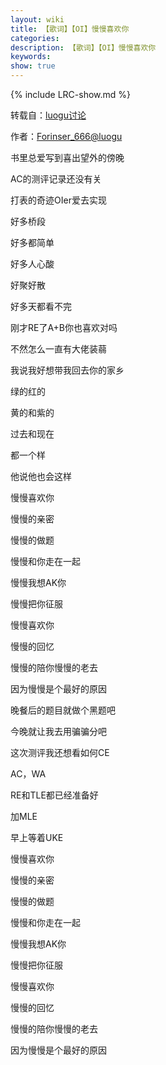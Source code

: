 ```yaml
---
layout: wiki
title: 【歌词】【OI】慢慢喜欢你
categories: 
description: 【歌词】【OI】慢慢喜欢你
keywords: 
show: true
---
```

{% include LRC-show.md %}

转载自：[luogu讨论](https://www.luogu.org/discuss/show/75727)

作者：[Forinser_666@luogu](https://www.luogu.org/space/show?uid=125665)

书里总爱写到喜出望外的傍晚

AC的测评记录还没有关

打表的奇迹OIer爱去实现

好多桥段

好多都简单

好多人心酸

好聚好散

好多天都看不完

刚才RE了A+B你也喜欢对吗

不然怎么一直有大佬装蒻

我说我好想带我回去你的家乡

绿的红的

黄的和紫的

过去和现在

都一个样

他说他也会这样

慢慢喜欢你

慢慢的亲密

慢慢的做题

慢慢和你走在一起

慢慢我想AK你

慢慢把你征服

慢慢喜欢你

慢慢的回忆

慢慢的陪你慢慢的老去

因为慢慢是个最好的原因

晚餐后的题目就做个黑题吧

今晚就让我去用骗骗分吧

这次测评我还想看如何CE

AC，WA

RE和TLE都已经准备好

加MLE

早上等着UKE

慢慢喜欢你

慢慢的亲密

慢慢的做题

慢慢和你走在一起

慢慢我想AK你

慢慢把你征服

慢慢喜欢你

慢慢的回忆

慢慢的陪你慢慢的老去

因为慢慢是个最好的原因